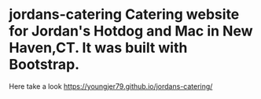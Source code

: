 # jordans-catering Catering website for Jordan's Hotdog and Mac in New Haven,CT. It was built with Bootstrap.
Here take a look https://youngjer79.github.io/jordans-catering/
